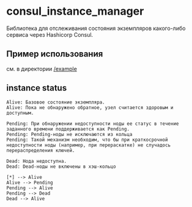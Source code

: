 # consul_instance_manager

Библиотека для отслеживания состояния экземпляров какого-либо сервиса через Hashicorp Consul.

## Пример использования

см. в директории [/example](/example/)

## instance status

```plantuml
Alive: Базовое состояние экземпляра.
Alive: Пока не обнаружено обратное, узел считается здоровым и доступным.

Pending: При обнаружении недоступности ноды ее статус в течение заданного времени поддерживается как Pending.
Pending: Pending-ноды не исключаются из кольца
Pending: Такой механизм необходим, что бы при краткосрочной недоступности ноды (например, при перераскатке) не случадось перераспределения ключей.

Dead: Нода недоступна.
Dead: Dead-ноды не включены в хэш-кольцо

[*] --> Alive
Alive --> Pending
Pending --> Alive
Pending --> Dead
Dead --> Alive
```